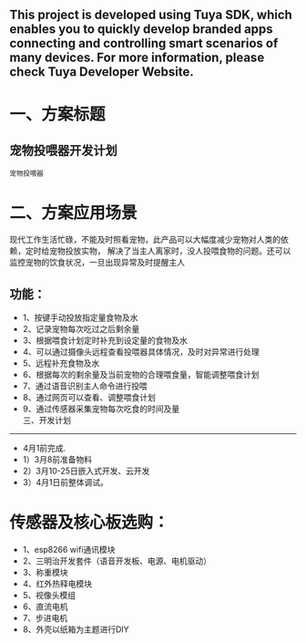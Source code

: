 This project is developed using Tuya SDK, which enables you to quickly develop branded apps connecting and controlling smart scenarios of many devices.         For more information, please check Tuya Developer Website.
----
一、方案标题
====
宠物投喂器开发计划
----

    宠物投喂器

二、方案应用场景
====

现代工作生活忙碌，不能及时照看宠物，此产品可以大幅度减少宠物对人类的依赖，定时给宠物投放实物，
解决了当主人离家时，没人投喂食物的问题。还可以监控宠物的饮食状况，一旦出现异常及时提醒主人

功能：
----

* 1、按键手动投放指定量食物及水
* 2、记录宠物每次吃过之后剩余量
* 3、根据喂食计划定时补充到设定量的食物及水
* 4、可以通过摄像头远程查看投喂器具体情况，及时对异常进行处理
* 5、远程补充食物及水
* 6、根据每次的剩余量及当前宠物的合理喂食量，智能调整喂食计划
* 7、通过语音识别主人命令进行投喂
* 8、通过网页可以查看、调整喂食计划
* 9、通过传感器采集宠物每次吃食的时间及量            
三、开发计划
------
*   4月1前完成.
*   1）3月8前准备物料
*   2）3月10-25日嵌入式开发、云开发
*   3）4月1日前整体调试。
   # 传感器及核心板选购： 
*   1、esp8266 wifi通讯模块
*   2、三明治开发套件（语音开发板、电源、电机驱动）
*   3、称重模块
*   4、红外热释电模块
*   5、视像头模组
*   6、直流电机
*   7、步进电机
*   8、外壳以纸箱为主题进行DIY

    

